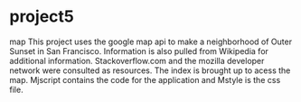 # project5
map 
This project uses the google map api to make a neighborhood of Outer Sunset in San Francisco. Information is also pulled from 
Wikipedia for additional information. Stackoverflow.com and the mozilla developer network were consulted as resources. The index is brought up to acess the map. Mjscript contains the code for the application and Mstyle is the css file.

